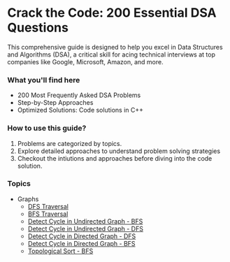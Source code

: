 # Crack the Code: 200 Essential DSA Questions


This comprehensive guide is designed to help you excel in Data Structures and Algorithms (DSA), a critical skill for acing technical interviews at top companies like Google, Microsoft, Amazon, and more.

### What you'll find here
 - 200 Most Frequently Asked DSA Problems
 - Step-by-Step Approaches
 - Optimized Solutions: Code solutions in C++
  
### How to use this guide?

1. Problems are categorized by topics.
2. Explore detailed approaches to understand problem solving strategies
3. Checkout the intiutions and approaches before diving into the code solution.

              

### Topics

- Graphs
  - [DFS Traversal](./Graphs/01-dfs-traversal.md)  
  - [BFS Traversal](./Graphs/02-bfs-traversal.md)
  - [Detect Cycle in Undirected Graph - BFS](./Graphs/03-detect-cycle-in-undirection-graph-bfs.md)
  - [Detect Cycle in Undirected Graph - DFS](./Graphs/04-detect-cycle-in-undirection-graph-dfs.md)
  - [Detect Cycle in Directed Graph - DFS](./Graphs/05-detect-cycle-in-directed-graph-dfs.md)
  - [Detect Cycle in Directed Graph - BFS](./Graphs/06-detect-cycle-in-directed-graph-bfs.md)
  - [Topological Sort - BFS](./Graphs/07-topological-sort-bfs.md)
  